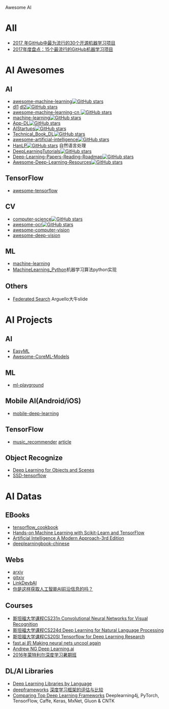 
 Awesome AI 

# All
- [2017 年GitHub中最为流行的30个开源机器学习项目](https://www.jiqizhixin.com/articles/2018-01-06-5)
- [2017年度盘点：15个最流行的GitHub机器学习项目](https://mp.weixin.qq.com/s/1HqAPV7l5Oi4xKqpN6q5GA)

# AI Awesomes

## AI 
- [awesome-machine-learning](https://github.com/josephmisiti/awesome-machine-learning )[![GitHub stars](https://img.shields.io/github/stars/josephmisiti/awesome-machine-learning.svg?style=social&label=Star)](https://github.com/josephmisiti/awesome-machine-learning)
- [dl1](https://github.com/ty4z2008/Qix/blob/master/dl.md)  [dl2](https://github.com/ty4z2008/Qix/blob/master/dl2.md )[![GitHub stars](https://img.shields.io/github/stars/ty4z2008/Qix.svg?style=social&label=Star)](https://github.com/ty4z2008/Qix)
- [awesome-machine-learning-cn ](https://github.com/jobbole/awesome-machine-learning-cn )[![GitHub stars](https://img.shields.io/github/stars/jobbole/awesome-machine-learning-cn.svg?style=social&label=Star)](https://github.com/jobbole/awesome-machine-learning-cn)
- [machine-learning](https://github.com/yew1eb/machine-learning )[![GitHub stars](https://img.shields.io/github/stars/yew1eb/machine-learning.svg?style=social&label=Star)](https://github.com/yew1eb/machine-learning)
- [App-DL](https://github.com/lipiji/App-DL )[![GitHub stars](https://img.shields.io/github/stars/lipiji/App-DL.svg?style=social&label=Star)](https://github.com/lipiji/App-DL)
- [AIStartups](https://github.com/lipiji/AIStartups)[![GitHub stars](https://img.shields.io/github/stars/lipiji/AIStartups.svg?style=social&label=Star)](https://github.com/lipiji/AIStartups)
- [Technical_Book_DL](https://github.com/tomepel/Technical_Book_DL)[![GitHub stars](https://img.shields.io/github/stars/tomepel/Technical_Book_DL.svg?style=social&label=Star)](https://github.com/tomepel/Technical_Book_DL)
- [awesome-artificial-intelligence](https://github.com/owainlewis/awesome-artificial-intelligence)[![GitHub stars](https://img.shields.io/github/stars/owainlewis/awesome-artificial-intelligence.svg?style=social&label=Star)](https://github.com/owainlewis/awesome-artificial-intelligence)
- [HanLP](https://github.com/hankcs/HanLP)[![GitHub stars](https://img.shields.io/github/stars/hankcs/HanLP.svg?style=social&label=Star)](https://github.com/hankcs/HanLP) 自然语言处理 
- [DeepLearningTutorials](https://github.com/lisa-lab/DeepLearningTutorials)[![GitHub stars](https://img.shields.io/github/stars/lisa-lab/DeepLearningTutorials.svg?style=social&label=Star)](https://github.com/lisa-lab/DeepLearningTutorials)
- [Deep-Learning-Papers-Reading-Roadmap](https://github.com/songrotek/Deep-Learning-Papers-Reading-Roadmap)[![GitHub stars](https://img.shields.io/github/stars/songrotek/Deep-Learning-Papers-Reading-Roadmap.svg?style=social&label=Star)](https://github.com/songrotek/Deep-Learning-Papers-Reading-Roadmap)
- [Awesome-Deep-Learning-Resources](https://github.com/guillaume-chevalier/Awesome-Deep-Learning-Resources)[![GitHub stars](https://img.shields.io/github/stars/guillaume-chevalier/Awesome-Deep-Learning-Resources.svg?style=social&label=Star)](https://github.com/guillaume-chevalier/Awesome-Deep-Learning-Resources)

## TensorFlow
- [awesome-tensorflow](https://github.com/AllAwsome/awesome-tensorflow)


## CV
- [computer-science](https://github.com/ossu/computer-science)[![GitHub stars](https://img.shields.io/github/stars/ossu/computer-science.svg?style=social&label=Star)](https://github.com/ossu/computer-science)
- [awesome-ocr](https://github.com/wanghaisheng/awesome-ocr)[![GitHub stars](https://img.shields.io/github/stars/wanghaisheng/awesome-ocr.svg?style=social&label=Star)](https://github.com/wanghaisheng/awesome-ocr)
- [awesome-computer-vision](https://github.com/jbhuang0604/awesome-computer-vision)
- [awesome-deep-vision](https://github.com/kjw0612/awesome-deep-vision)

## ML
- [machine-learning](https://github.com/RedditSota/state-of-the-art-result-for-machine-learning-problems)
- [MachineLearning_Python](https://github.com/lawlite19/MachineLearning_Python)机器学习算法python实现

## Others

- [Federated Search](http://citeseerx.ist.psu.edu/viewdoc/download?doi=10.1.1.309.8948&rep=rep1&type=pdf) Arguello大牛slide

# AI Projects

## AI

- [EasyML](https://github.com/ICT-BDA/EasyML)  
- [Awesome-CoreML-Models](https://github.com/likedan/Awesome-CoreML-Models)

## ML
- [ml-playground](http://ml-playground.com)

## Mobile AI(Android/iOS)

- [mobile-deep-learning](https://github.com/baidu/mobile-deep-learning)

## TensorFlow
- [music_recommender](https://github.com/mattmurray/music_recommender)   [article](http://mattmurray.net/building-a-music-recommender-with-deep-learning/)

## Object Recognize

- [Deep Learning for Objects and Scenes](http://deeplearning.csail.mit.edu)
- [SSD-tensorflow](https://github.com/balancap/SSD-Tensorflow)

# AI Datas

## EBooks
- [tensorflow_cookbook](https://github.com/nfmcclure/tensorflow_cookbook)
- [Hands-on Machine Learning with Scikit-Learn and TensorFlow](https://github.com/ageron/handson-ml)
- [Artificial Intelligence A Modern Approach-3rd Edition](http://aima.cs.berkeley.edu)
- [deeplearningbook-chinese](https://github.com/exacity/deeplearningbook-chinese)

## Webs
- [arxiv](https://arxiv.org)
- [gitxiv](http://www.gitxiv.com)
- [LinkDevbAI](https://github.com/skyseraph/Soft-Tools/blob/master/docs/LinkDevbAI.md)
- [你是这样获取人工智能AI前沿信息的吗？](https://zhuanlan.zhihu.com/p/21263408)

## Courses
- [斯坦福大学课程CS231n Convolutional Neural Networks for Visual Recognition](http://cs231n.stanford.edu)
- [斯坦福大学课程CS224d Deep Learning for Natural Language Processing](http://cs224d.stanford.edu)
- [斯坦福大学课程CS20SI Tensorflow for Deep Learning Research](http://web.stanford.edu/class/cs20si/index.html)
- [fast.ai 的 Making neural nets uncool again](http://www.fast.ai)
- [Andrew NG Deep Learning.ai](https://www.deeplearning.ai)
- [2016年蒙特利尔深度学习暑期班](https://www.youtube.com/watch?list=PL5bqIc6XopCbb-FvnHmD1neVlQKwGzQyR&v=xK-bzjIQkmM)

## DL/AI Libraries
- [Deep Learning Libraries by Language](http://www.teglor.com/b/deep-learning-libraries-language-cm569/) 
- [deepframeworks](https://github.com/zer0n/deepframeworks)  [深度学习框架的评估与比较](http://www.infoq.com/cn/news/2016/01/evaluation-comparison-deep-learn )  
- [Comparing Top Deep Learning Frameworks](https://deeplearning4j.org/compare-dl4j-torch7-pylearn) Deeplearning4j, PyTorch, TensorFlow, Caffe, Keras, MxNet, Gluon & CNTK    
